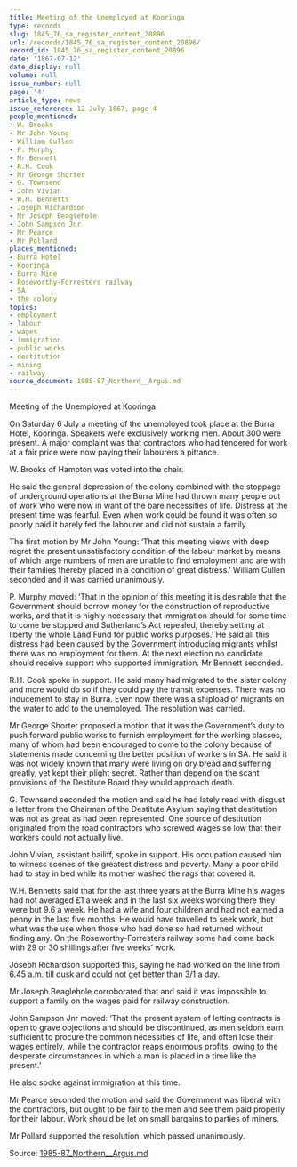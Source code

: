 ```yaml
---
title: Meeting of the Unemployed at Kooringa
type: records
slug: 1845_76_sa_register_content_20896
url: /records/1845_76_sa_register_content_20896/
record_id: 1845_76_sa_register_content_20896
date: '1867-07-12'
date_display: null
volume: null
issue_number: null
page: '4'
article_type: news
issue_reference: 12 July 1867, page 4
people_mentioned:
- W. Brooks
- Mr John Young
- William Cullen
- P. Murphy
- Mr Bennett
- R.H. Cook
- Mr George Shorter
- G. Townsend
- John Vivian
- W.H. Bennetts
- Joseph Richardson
- Mr Joseph Beaglehole
- John Sampson Jnr
- Mr Pearce
- Mr Pollard
places_mentioned:
- Burra Hotel
- Kooringa
- Burra Mine
- Roseworthy-Forresters railway
- SA
- the colony
topics:
- employment
- labour
- wages
- immigration
- public works
- destitution
- mining
- railway
source_document: 1985-87_Northern__Argus.md
---
```


Meeting of the Unemployed at Kooringa

On Saturday 6 July a meeting of the unemployed took place at the Burra Hotel, Kooringa.  Speakers were exclusively working men.  About 300 were present.  A major complaint was that contractors who had tendered for work at a fair price were now paying their labourers a pittance.

W. Brooks of Hampton was voted into the chair.

He said the general depression of the colony combined with the stoppage of underground operations at the Burra Mine had thrown many people out of work who were now in want of the bare necessities of life.  Distress at the present time was fearful.  Even when work could be found it was often so poorly paid it barely fed the labourer and did not sustain a family.

The first motion by Mr John Young: ‘That this meeting views with deep regret the present unsatisfactory condition of the labour market by means of which large numbers of men are unable to find employment and are with their families thereby placed in a condition of great distress.’  William Cullen seconded and it was carried unanimously.

P. Murphy moved: ‘That in the opinion of this meeting it is desirable that the Government should borrow money for the construction of reproductive works, and that it is highly necessary that immigration should for some time to come be stopped and Sutherland’s Act repealed, thereby setting at liberty the whole Land Fund for public works purposes.’  He said all this distress had been caused by the Government introducing migrants whilst there was no employment for them.  At the next election no candidate should receive support who supported immigration.  Mr Bennett seconded.

R.H. Cook spoke in support.  He said many had migrated to the sister colony and more would do so if they could pay the transit expenses.  There was no inducement to stay in Burra.  Even now there was a shipload of migrants on the water to add to the unemployed.  The resolution was carried.

Mr George Shorter proposed a motion that it was the Government’s duty to push forward public works to furnish employment for the working classes, many of whom had been encouraged to come to the colony because of statements made concerning the better position of workers in SA.  He said it was not widely known that many were living on dry bread and suffering greatly, yet kept their plight secret.  Rather than depend on the scant provisions of the Destitute Board they would approach death.

G. Townsend seconded the motion and said he had lately read with disgust a letter from the Chairman of the Destitute Asylum saying that destitution was not as great as had been represented.  One source of destitution originated from the road contractors who screwed wages so low that their workers could not actually live.

John Vivian, assistant bailiff, spoke in support.  His occupation caused him to witness scenes of the greatest distress and poverty.  Many a poor child had to stay in bed while its mother washed the rags that covered it.

W.H. Bennetts said that for the last three years at the Burra Mine his wages had not averaged £1 a week and in the last six weeks working there they were but 9.6 a week.  He had a wife and four children and had not earned a penny in the last five months.  He would have travelled to seek work, but what was the use when those who had done so had returned without finding any.  On the Roseworthy-Forresters railway some had come back with 29 or 30 shillings after five weeks’ work.

Joseph Richardson supported this, saying he had worked on the line from 6.45 a.m. till dusk and could not get better than 3/1 a day.

Mr Joseph Beaglehole corroborated that and said it was impossible to support a family on the wages paid for railway construction.

John Sampson Jnr moved: ‘That the present system of letting contracts is open to grave objections and should be discontinued, as men seldom earn sufficient to procure the common necessities of life, and often lose their wages entirely, while the contractor reaps enormous profits, owing to the desperate circumstances in which a man is placed in a time like the present.’

He also spoke against immigration at this time.

Mr Pearce seconded the motion and said the Government was liberal with the contractors, but ought to be fair to the men and see them paid properly for their labour.  Work should be let on small bargains to parties of miners.

Mr Pollard supported the resolution, which passed unanimously.

Source: [1985-87_Northern__Argus.md](/downloads/markdown/1985-87_Northern__Argus.md)
